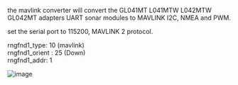 the mavlink converter will convert the GL041MT L041MTW L042MTW GL042MT adapters UART sonar modules to MAVLINK I2C, NMEA and PWM.     
     
set the serial port to 115200, MAVLINK 2 protocol.     
    
rngfnd1_type: 10 (mavlink)     
rngfnd1_orient : 25 (Down)     
rngfnd1_addr: 1     

![image](https://github.com/user-attachments/assets/dbe077e1-65ce-49dc-ae0b-1ec0634bb4e4)
